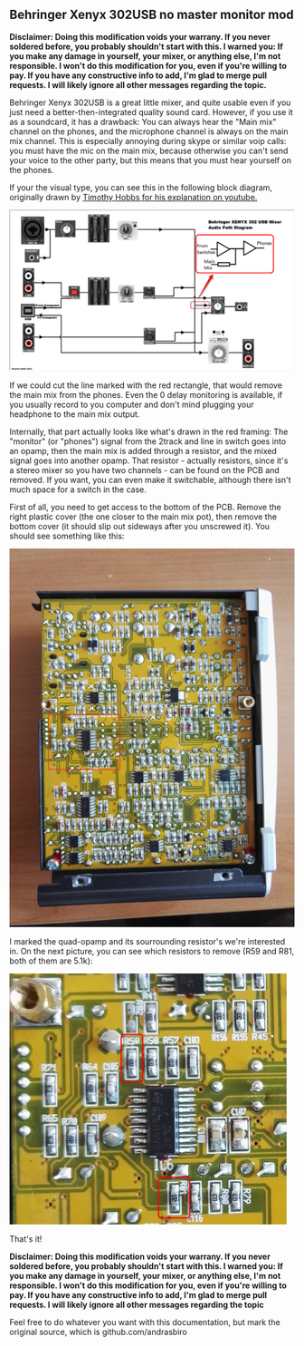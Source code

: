 ## Behringer Xenyx 302USB no master monitor mod ##

**Disclaimer: Doing this modification voids your warrany. If you never soldered before, you probably shouldn't start with this. I warned you: If you make any damage in yourself, your mixer, or anything else, I'm not responsible. I won't do this modification for you, even if you're willing to pay. If you have any constructive info to add, I'm glad to merge pull requests. I will likely ignore all other messages regarding the topic.**

Behringer Xenyx 302USB is a great little mixer, and quite usable even if you just need a better-then-integrated quality sound card. However, if you use it as a soundcard, it has a drawback: You can always hear the "Main mix" channel on the phones, and the microphone channel is always on the main mix channel. This is especially annoying during skype or similar voip calls: you must have the mic on the main mix, because otherwise you can't send your voice to the other party, but this means that you must hear yourself on the phones.

If your the visual type, you can see this in the following block diagram, originally drawn by [Timothy Hobbs for his explanation on youtube.](https://www.youtube.com/watch?v=pmKdOm7oibM)

![Block diagram](block.png)

If we could cut the line marked with the red rectangle, that would remove the main mix from the phones. Even the 0 delay monitoring is available, if you usually record to you computer and don't mind plugging your headphone to the main mix output.

Internally, that part actually looks like what's drawn in the red framing: The "monitor" (or "phones") signal from the 2track and line in switch goes into an opamp, then the main mix is added through a resistor, and the mixed signal goes into another opamp. That resistor - actually resistors, since it's a stereo mixer so you have two channels - can be found on the PCB and removed. If you want, you can even make it switchable, although there isn't much space for a switch in the case.

First of all, you need to get access to the bottom of the PCB. Remove the right plastic cover (the one closer to the main mix pot), then remove the bottom cover (it should slip out sideways after you unscrewed it). You should see something like this:

![Disassembled](disassembled.jpg)

I marked the quad-opamp and its sourrounding resistor's we're interested in. On the next picture, you can see which resistors to remove (R59 and R81, both of them are 5.1k):

![Resistors](resistors.png)

That's it!

**Disclaimer: Doing this modification voids your warrany. If you never soldered before, you probably shouldn't start with this. I warned you: If you make any damage in yourself, your mixer, or anything else, I'm not responsible. I won't do this modification for you, even if you're willing to pay. If you have any constructive info to add, I'm glad to merge pull requests. I will likely ignore all other messages regarding the topic**

Feel free to do whatever you want with this documentation, but mark the original source, which is github.com/andrasbiro